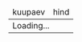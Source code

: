 
<style>
  .price{
    text-align: end;
  }
  .cheap{
    color: coral;
  }
  .page-header{
    padding: 0;
  }
  .day_space{
    background: aliceblue;
  }
</style>

<table>
  <thead>
    <tr>
      <td>kuupaev</td>
      <td>hind</td>
    </tr>
  </thead>
  <tbody  id="prices">
    <tr><td colspan="2">Loading...</td></tr>
  </tbody>
</table>

<script src="https://unpkg.com/pulltorefreshjs"></script>
<script>
  function getData(){
    const today = new Date()
    const start = new Date(today)
    start.setHours(today.getHours()-1)
    const end   = new Date(today)
    end.setHours(today.getHours()+24)
    const prices = document.querySelector("#prices")

    fetch(`https://dashboard.elering.ee/api/nps/price?start=${start.toISOString()}&end=${end.toISOString()}`).then(r=>r.json()).then(res=>{
      const data  = res.data.ee
      const cheap = data.map(row=>row.price).sort((a,b)=>a-b).slice(0,5)
      window.data = data

      let html = ""
      for (const row of data){
        const time = new Date(row.timestamp*1000).toLocaleString('et-EE');
        const cheapClass = cheap.includes(row.price) ? 'cheap' : ''
        if (time.includes("00:00:00")) html += `<tr><td class="day_space" colspan="2"></td></tr>` // new day
        html += `<tr><td>${time}</td><td class="price ${cheapClass}">${row.price.toFixed(2)}</td></tr>`
      }
      prices.innerHTML = html
    })
  }
  
  getData()
  PullToRefresh.init({ mainElement: 'body',onRefresh(){ getData() }});
</script>



<!-- Yandex.Metrika counter -->
<script type="text/javascript" >
   (function(m,e,t,r,i,k,a){m[i]=m[i]||function(){(m[i].a=m[i].a||[]).push(arguments)};
   m[i].l=1*new Date();k=e.createElement(t),a=e.getElementsByTagName(t)[0],k.async=1,k.src=r,a.parentNode.insertBefore(k,a)})
   (window, document, "script", "https://mc.yandex.ru/metrika/tag.js", "ym");

   ym(86524892, "init", {
        clickmap:true,
        trackLinks:true,
        accurateTrackBounce:true
   });
</script>
<noscript><div><img src="https://mc.yandex.ru/watch/86524892" style="position:absolute; left:-9999px;" alt="" /></div></noscript>
<!-- /Yandex.Metrika counter -->
